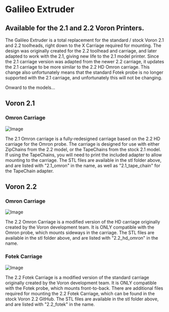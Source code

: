 # Galileo Extruder
## Available for the 2.1 and 2.2 Voron Printers.

The Galileo Extruder is a total replacement for the standard / stock Voron 2.1 and 2.2 toolheads, right down to the X Carriage required for mounting.  The design was originally created for the 2.2 toolhead and carriage, and later adapted to work with the 2.1, giving new life to the 2.1 model printer.  Since the 2.1 carriage version was adapted from the newer 2.2 carriage, it updates the 2.1 carriage to be more similar to the 2.2 HD Omron carriage.  This change also unfortunately means that the standard Fotek probe is no longer supported with the 2.1 carriage, and unfortunately this will not be changing.

Onward to the models...

## Voron 2.1
### Omron Carriage
![Image](../images/21carriage.png)

The 2.1 Omron carriage is a fully-redesigned carriage based on the 2.2 HD carriage for the Omron probe.  The carriage is designed for use with either ZipChains from the 2.2 model, or the TapeChains from the stock 2.1 model.  If using the TapeChains, you will need to print the included adapter to allow mounting to the carriage. The STL files are available in the stl folder above, and are listed with "2.1_omron" in the name, as well as "2.1_tape_chain" for the TapeChain adapter.

## Voron 2.2
### Omron Carriage
![Image](../images/22omron.png)

The 2.2 Omron Carriage is a modified version of the HD carriage originally created by the Voron development team.  It is ONLY compatible with the Omron probe, which mounts sideways in the carriage.  The STL files are available in the stl folder above, and are listed with "2.2_hd_omron" in the name.

### Fotek Carriage
![Image](../images/22fotek.png)

The 2.2 Fotek Carriage is a modified version of the standard carriage originally created by the Voron development team.  It is ONLY compatible with the Fotek probe, which mounts front-to-back.  There are additional files required for mounting the 2.2 Fotek Carriage, which can be found in the stock Voron 2.2 GitHub. The STL files are available in the stl folder above, and are listed with "2.2_fotek" in the name.